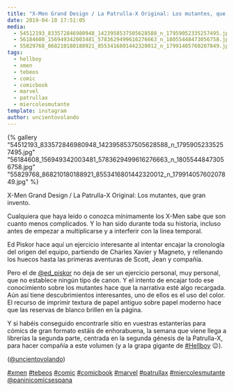 ```yaml
---
title: "X-Men Grand Design / La Patrulla-X Original: Los mutantes, que gran invento"
date: 2019-04-10 17:51:05
media: 
  - 54512193_833572846980948_1423958537505628588_n_17959052335257495.jpg
  - 56184608_156949342003481_5783629499616276663_n_18055448473056758.jpg
  - 55829768_868210180188921_8553416801442320012_n_17991405760207849.jpg
tags: 
  - hellboy
  - xmen
  - tebeos
  - comic
  - comicbook
  - marvel
  - patrullax
  - miercolesmutante
template: instagram
author: uncientovolando
---
```


{% gallery "54512193_833572846980948_1423958537505628588_n_17959052335257495.jpg" "56184608_156949342003481_5783629499616276663_n_18055448473056758.jpg" "55829768_868210180188921_8553416801442320012_n_17991405760207849.jpg" %}

X-Men Grand Design / La Patrulla-X Original: Los mutantes, que gran invento.

Cualquiera que haya leído o conozca mínimamente los X-Men sabe que son cuanto menos complicados. Y lo han sido durante toda su historia, incluso antes de empezar a multiplicarse y a interferir con la línea temporal.

Ed Piskor hace aquí un ejercicio interesante al intentar encajar la cronología del origen del equipo, partiendo de Charles Xavier y Magneto, y rellenando los huecos hasta las primeras aventuras de Scott, Jean y compañía.

Pero el de [@ed_piskor](https://instagram.com/ed_piskor) no deja de ser un ejercicio personal, muy personal, que no establece ningún tipo de canon. Y el intento de encajar todo ese conocimiento sobre los mutantes hace que la narrativa esté algo recargada.
Aún así tiene descubrimientos interesantes, uno de ellos es el uso del color. El recurso de imprimir textura de papel antiguo sobre papel moderno hace que las reservas de blanco brillen en la página.

Y si habéis conseguido encontrarle sitio en vuestras estanterías para cómics de gran formato estáis de enhorabuena, la semana que viene llega a librerías la segunda parte, centrada en la segunda génesis de la Patrulla-X, para hacer compañía a este volumen (y a la grapa gigante de [#Hellboy](/etiquetas/hellboy) 😉).

([@uncientovolando](https://instagram.com/uncientovolando))

[#xmen](/etiquetas/xmen) [#tebeos](/etiquetas/tebeos) [#comic](/etiquetas/comic) [#comicbook](/etiquetas/comicbook) [#marvel](/etiquetas/marvel) [#patrullax](/etiquetas/patrullax) [#miercolesmutante](/etiquetas/miercolesmutante) [@paninicomicsespana](https://instagram.com/paninicomicsespana)
